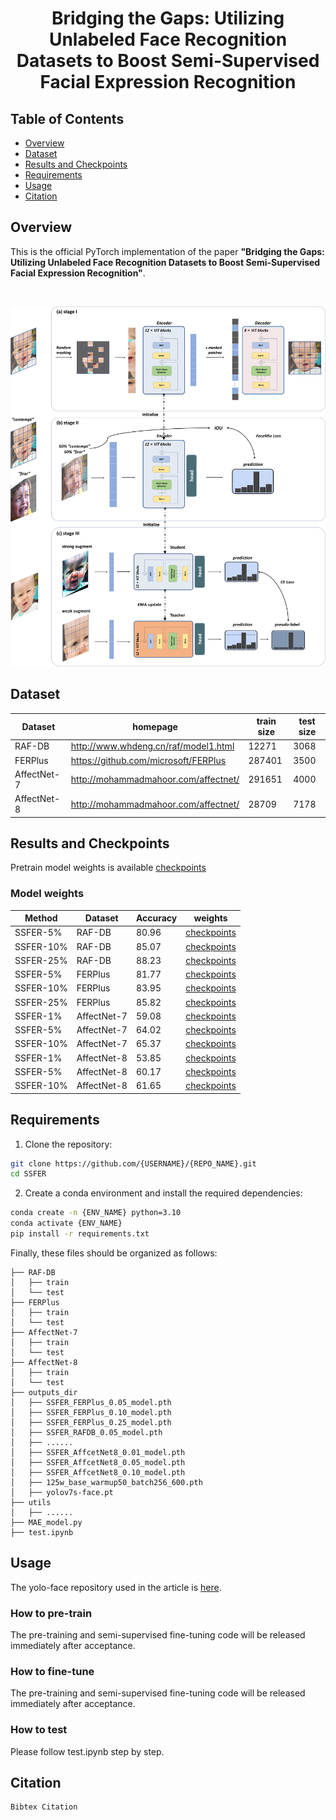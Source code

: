 <div align="center">    
 
# Bridging the Gaps: Utilizing Unlabeled Face Recognition Datasets to Boost Semi-Supervised Facial Expression Recognition     


</div>

## Table of Contents
- [Overview](#overview)
- [Dataset](#dataset)
- [Results and Checkpoints](#results-and-checkpoints)
- [Requirements](#requirements)
- [Usage](#usage)
- [Citation](#citation)
 
## Overview   
This is the official PyTorch implementation of the paper __"Bridging the Gaps: Utilizing Unlabeled Face Recognition Datasets to Boost Semi-Supervised Facial Expression Recognition"__.

<br/>

![Teaser image](./figures/pipeline2.jpg)




## Dataset

| Dataset                         | homepage     | train size | test size |
|---------------------------------|--------------|------------|-----------|
| RAF-DB                          | http://www.whdeng.cn/raf/model1.html    | 12271      | 3068|
| FERPlus                         | https://github.com/microsoft/FERPlus    | 287401     | 3500|
| AffectNet-7                     | http://mohammadmahoor.com/affectnet/    | 291651     | 4000|
| AffectNet-8                     | http://mohammadmahoor.com/affectnet/    | 28709      | 7178|




## Results and Checkpoints

Pretrain model weights is available [checkpoints](https://huggingface.co/hfchloe/SSFER/blob/main/125w_base_warmup50_batch256_600.pth)

### Model weights
| Method                          |  Dataset  |    Accuracy  | weights |                                       
|---------------------------------|-----------|--------------|---------|
| SSFER-5%                        |  RAF-DB   |     80.96         |[checkpoints](https://huggingface.co/hfchloe/SSFER/blob/main/SSFER_RAFDB_0.05_model.pth) | 
| SSFER-10%                       |  RAF-DB   |     85.07         |[checkpoints](https://huggingface.co/hfchloe/SSFER/blob/main/SSFER_RAFDB_0.10_model.pth) | 
| SSFER-25%                       |  RAF-DB   |     88.23         |[checkpoints](https://huggingface.co/hfchloe/SSFER/blob/main/SSFER_RAFDB_0.25_model.pth) | 
| SSFER-5%                        |  FERPlus  |     81.77         |[checkpoints](https://huggingface.co/hfchloe/SSFER/blob/main/SSFER_FERPlus_0.05_model.pth) | 
| SSFER-10%                       |  FERPlus  |     83.95         |[checkpoints](https://huggingface.co/hfchloe/SSFER/blob/main/SSFER_FERPlus_0.10_model.pth) | 
| SSFER-25%                       |  FERPlus  |     85.82         |[checkpoints](https://huggingface.co/hfchloe/SSFER/blob/main/SSFER_FERPlus_0.25_model.pth) | 
| SSFER-1%                        |AffectNet-7|     59.08         |[checkpoints](https://huggingface.co/hfchloe/SSFER/blob/main/SSFER_AffectNet7_0.01_model.pth) | 
| SSFER-5%                        |AffectNet-7|     64.02         |[checkpoints](https://huggingface.co/hfchloe/SSFER/blob/main/SSFER_AffectNet7_0.05_model.pth) | 
| SSFER-10%                       |AffectNet-7|     65.37         |[checkpoints](https://huggingface.co/hfchloe/SSFER/blob/main/SSFER_AffectNet7_0.10_model.pth) | 
| SSFER-1%                        |AffectNet-8|     53.85         |[checkpoints](https://huggingface.co/hfchloe/SSFER/blob/main/SSFER_AffectNet8_0.01_model.pth) | 
| SSFER-5%                        |AffectNet-8|     60.17         |[checkpoints](https://huggingface.co/hfchloe/SSFER/blob/main/SSFER_AffectNet8_0.05_model.pth) | 
| SSFER-10%                       |AffectNet-8|     61.65         |[checkpoints](https://huggingface.co/hfchloe/SSFER/blob/main/SSFER_AffectNet8_0.10_model.pth) | 



## Requirements
1. Clone the repository:
 ```bash
 git clone https://github.com/{USERNAME}/{REPO_NAME}.git
 cd SSFER
 ```

2. Create a conda environment and install the required dependencies:
```bash
conda create -n {ENV_NAME} python=3.10
conda activate {ENV_NAME}
pip install -r requirements.txt
```
Finally, these files should be organized as follows:

```text
├── RAF-DB
│   ├── train
│   └── test
├── FERPlus
│   ├── train
│   └── test
├── AffectNet-7
│   ├── train
│   └── test
├── AffectNet-8
│   ├── train
│   └── test
├── outputs_dir
│   ├── SSFER_FERPlus_0.05_model.pth
│   ├── SSFER_FERPlus_0.10_model.pth
│   ├── SSFER_FERPlus_0.25_model.pth
│   ├── SSFER_RAFDB_0.05_model.pth
│   ├── ......
│   ├── SSFER_AffcetNet8_0.01_model.pth
│   ├── SSFER_AffcetNet8_0.05_model.pth
│   ├── SSFER_AffcetNet8_0.10_model.pth
│   ├── 125w_base_warmup50_batch256_600.pth
│   ├── yolov7s-face.pt
├── utils
│   ├── ......
├── MAE_model.py
├── test.ipynb
```

## Usage
The yolo-face repository used in the article is [here](https://github.com/derronqi/yolov7-face). 

### How to pre-train
The pre-training and semi-supervised fine-tuning code will be released immediately after acceptance. 

### How to fine-tune
The pre-training and semi-supervised fine-tuning code will be released immediately after acceptance. 

### How to test
Please follow test.ipynb step by step. 


## Citation
```
Bibtex Citation
```